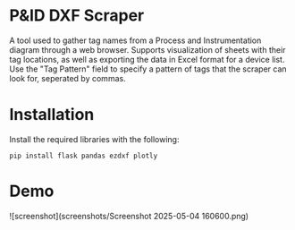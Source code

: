 
# P&ID DXF Scraper

A tool used to gather tag names from a Process and Instrumentation diagram through a web browser. Supports visualization of sheets with their tag locations, as well as exporting the data in Excel format for a device list. Use the "Tag Pattern" field to specify a pattern of tags that the scraper can look for, seperated by commas. 

# Installation

Install the required libraries with the following:
```
pip install flask pandas ezdxf plotly
```
# Demo
![screenshot](screenshots/Screenshot 2025-05-04 160600.png)

